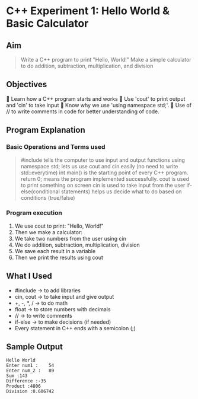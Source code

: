 # C++ Experiment 1: Hello World & Basic Calculator

## Aim
> Write a C++ program to print "Hello, World!"
> Make a simple calculator to do addition, subtraction, multiplication, and division

## Objectives
🔹 Learn how a C++ program starts and works
🔹 Use 'cout' to print output and 'cin' to take input
🔹 Know why we use 'using namespace std;'.
🔹 Use of // to write comments in code for better understanding of code.

## Program Explanation
### Basic Operations and Terms used
> #include <iostream> tells the computer to use input and output functions
> using namespace std; lets us use cout and cin easily (no need to write std::everytime)
> int main() is the starting point of every C++ program.
> return 0; means the program implemented successfully.
> cout is used to print something on screen
> cin is used to take input from the user
> if-else(conditional statements) helps us decide what to do based on conditions (true/false)

### Program execution 
1) We use cout to print: "Hello, World!"
2) Then we make a calculator:
3) We take two numbers from the user using cin
4) We do addition, subtraction, multiplication, division
5) We save each result in a variable
6) Then we print the results using cout

## What I Used
- #include → to add libraries
- cin, cout → to take input and give output
- +, -, *, / → to do math
- float → to store numbers with decimals
- // → to write comments
- if-else → to make decisions (if needed)
- Every statement in C++ ends with a semicolon (;)
 
## Sample Output
```
Hello World
Enter num1 :	54
Enter num_2 :	89
Sum :143
Difference :-35
Product :4806
Division :0.606742
```
